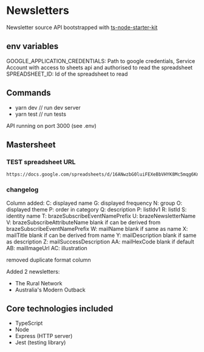 # Newsletters

Newsletter source API bootstrapped with [ts-node-starter-kit](https://github.com/guardian/ts-node-starter-kit)

## env variables

GOOGLE_APPLICATION_CREDENTIALS: Path to google credentials, Service Account with access to sheets api and authorised to read the spreadsheet
SPREADSHEET_ID: Id of the spreadsheet to read

## Commands

- yarn dev // run dev server
- yarn test // run tests

API running on port 3000 (see .env)

## Mastersheet

### TEST spreadsheet URL

    https://docs.google.com/spreadsheets/d/16ANwzbG0luiFEXeBbVHYK8Mc5mqg6Kn44SOKLe6gaeI/edit#gid=0

### changelog

Column added:
 C: displayed name
 G: displayed frequency
 N: group
 O: displayed theme
 P: order in category
 Q: description
 P: listIdv1
 R: listId
 S: identity name
 T: brazeSubscribeEventNamePrefix
 U: brazeNewsletterName
 V: brazeSubscribeAttributeName blank if can be derived from brazeSubscribeEventNamePrefix
 W: mailName blank if same as name
 X: mailTitle blank if can be derived from name
 Y: mailDescription blank if same as description
 Z: mailSuccessDescription
 AA: mailHexCode blank if default
 AB: mailImageUrl
 AC: illustration

removed duplicate format column

Added 2 newsletters:

- The Rural Network
- Australia's Modern Outback

## Core technologies included

- TypeScript
- Node
- Express (HTTP server)
- Jest (testing library)
